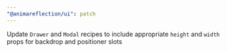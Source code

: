 ```yaml
---
"@animareflection/ui": patch
---
```


Update `Drawer` and `Modal` recipes to include appropriate `height` and `width` props for backdrop and positioner slots
